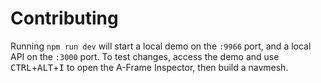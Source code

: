 # Contributing

Running `npm run dev` will start a local demo on the `:9966` port, and a local API on the `:3000` port. To test changes, access the demo and use <kbd>CTRL</kbd>+<kbd>ALT</kbd>+<kbd>I</kbd> to open the A-Frame Inspector, then build a navmesh.

